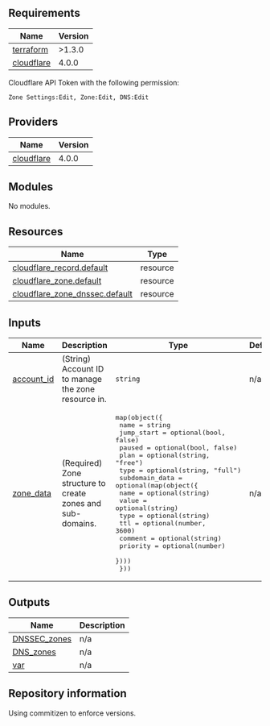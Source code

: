 ## Requirements

| Name | Version |
|------|---------|
| <a name="requirement_terraform"></a> [terraform](#requirement\_terraform) | >1.3.0 |
| <a name="requirement_cloudflare"></a> [cloudflare](#requirement\_cloudflare) | 4.0.0 |

Cloudflare API Token with the following permission:
```
Zone Settings:Edit, Zone:Edit, DNS:Edit
```

## Providers

| Name | Version |
|------|---------|
| <a name="provider_cloudflare"></a> [cloudflare](#provider\_cloudflare) | 4.0.0 |

## Modules

No modules.

## Resources

| Name | Type |
|------|------|
| [cloudflare_record.default](https://registry.terraform.io/providers/cloudflare/cloudflare/4.0.0/docs/resources/record) | resource |
| [cloudflare_zone.default](https://registry.terraform.io/providers/cloudflare/cloudflare/4.0.0/docs/resources/zone) | resource |
| [cloudflare_zone_dnssec.default](https://registry.terraform.io/providers/cloudflare/cloudflare/4.0.0/docs/resources/zone_dnssec) | resource |

## Inputs

| Name | Description | Type | Default | Required |
|------|-------------|------|---------|:--------:|
| <a name="input_account_id"></a> [account\_id](#input\_account\_id) | (String) Account ID to manage the zone resource in. | `string` | n/a | yes |
| <a name="input_zone_data"></a> [zone\_data](#input\_zone\_data) | (Required) Zone structure to create zones and sub-domains. | <pre>map(object({<br>    name       = string<br>    jump_start = optional(bool, false)<br>    paused     = optional(bool, false)<br>    plan       = optional(string, "free")<br>    type       = optional(string, "full")<br>    subdomain_data = optional(map(object({<br>      name     = optional(string)<br>      value    = optional(string)<br>      type     = optional(string)<br>      ttl      = optional(number, 3600)<br>      comment  = optional(string)<br>      priority = optional(number)<br>    })))<br>  }))</pre> | n/a | yes |

## Outputs

| Name | Description |
|------|-------------|
| <a name="output_DNSSEC_zones"></a> [DNSSEC\_zones](#output\_DNSSEC\_zones) | n/a |
| <a name="output_DNS_zones"></a> [DNS\_zones](#output\_DNS\_zones) | n/a |
| <a name="output_var"></a> [var](#output\_var) | n/a |

## Repository information
Using commitizen to enforce versions.